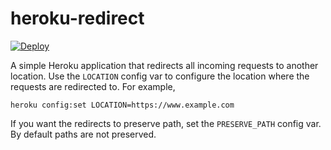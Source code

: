 heroku-redirect
===============

[![Deploy](https://www.herokucdn.com/deploy/button.svg)](https://heroku.com/deploy)

A simple Heroku application that redirects all incoming requests to another location. Use the `LOCATION` config var to configure the location where the requests are redirected to. For example,

    heroku config:set LOCATION=https://www.example.com

If you want the redirects to preserve path, set the `PRESERVE_PATH` config var. By default paths are not preserved.

